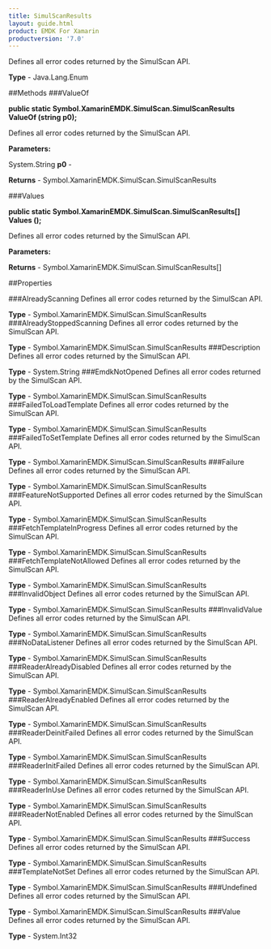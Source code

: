 ```yaml
---
title: SimulScanResults
layout: guide.html
product: EMDK For Xamarin 
productversion: '7.0' 
---
```

Defines all error codes returned by the SimulScan API.

**Type** - Java.Lang.Enum

##Methods
###ValueOf

**public static Symbol.XamarinEMDK.SimulScan.SimulScanResults ValueOf (string p0);**

Defines all error codes returned by the SimulScan API.

**Parameters:**

System.String **p0**  - 
        

**Returns** - Symbol.XamarinEMDK.SimulScan.SimulScanResults

###Values

**public static Symbol.XamarinEMDK.SimulScan.SimulScanResults[] Values ();**

Defines all error codes returned by the SimulScan API.

**Parameters:**

**Returns** - Symbol.XamarinEMDK.SimulScan.SimulScanResults[]

##Properties

###AlreadyScanning
Defines all error codes returned by the SimulScan API.

**Type** - Symbol.XamarinEMDK.SimulScan.SimulScanResults
###AlreadyStoppedScanning
Defines all error codes returned by the SimulScan API.

**Type** - Symbol.XamarinEMDK.SimulScan.SimulScanResults
###Description
Defines all error codes returned by the SimulScan API.

**Type** - System.String
###EmdkNotOpened
Defines all error codes returned by the SimulScan API.

**Type** - Symbol.XamarinEMDK.SimulScan.SimulScanResults
###FailedToLoadTemplate
Defines all error codes returned by the SimulScan API.

**Type** - Symbol.XamarinEMDK.SimulScan.SimulScanResults
###FailedToSetTemplate
Defines all error codes returned by the SimulScan API.

**Type** - Symbol.XamarinEMDK.SimulScan.SimulScanResults
###Failure
Defines all error codes returned by the SimulScan API.

**Type** - Symbol.XamarinEMDK.SimulScan.SimulScanResults
###FeatureNotSupported
Defines all error codes returned by the SimulScan API.

**Type** - Symbol.XamarinEMDK.SimulScan.SimulScanResults
###FetchTemplateInProgress
Defines all error codes returned by the SimulScan API.

**Type** - Symbol.XamarinEMDK.SimulScan.SimulScanResults
###FetchTemplateNotAllowed
Defines all error codes returned by the SimulScan API.

**Type** - Symbol.XamarinEMDK.SimulScan.SimulScanResults
###InvalidObject
Defines all error codes returned by the SimulScan API.

**Type** - Symbol.XamarinEMDK.SimulScan.SimulScanResults
###InvalidValue
Defines all error codes returned by the SimulScan API.

**Type** - Symbol.XamarinEMDK.SimulScan.SimulScanResults
###NoDataListener
Defines all error codes returned by the SimulScan API.

**Type** - Symbol.XamarinEMDK.SimulScan.SimulScanResults
###ReaderAlreadyDisabled
Defines all error codes returned by the SimulScan API.

**Type** - Symbol.XamarinEMDK.SimulScan.SimulScanResults
###ReaderAlreadyEnabled
Defines all error codes returned by the SimulScan API.

**Type** - Symbol.XamarinEMDK.SimulScan.SimulScanResults
###ReaderDeinitFailed
Defines all error codes returned by the SimulScan API.

**Type** - Symbol.XamarinEMDK.SimulScan.SimulScanResults
###ReaderInitFailed
Defines all error codes returned by the SimulScan API.

**Type** - Symbol.XamarinEMDK.SimulScan.SimulScanResults
###ReaderInUse
Defines all error codes returned by the SimulScan API.

**Type** - Symbol.XamarinEMDK.SimulScan.SimulScanResults
###ReaderNotEnabled
Defines all error codes returned by the SimulScan API.

**Type** - Symbol.XamarinEMDK.SimulScan.SimulScanResults
###Success
Defines all error codes returned by the SimulScan API.

**Type** - Symbol.XamarinEMDK.SimulScan.SimulScanResults
###TemplateNotSet
Defines all error codes returned by the SimulScan API.

**Type** - Symbol.XamarinEMDK.SimulScan.SimulScanResults
###Undefined
Defines all error codes returned by the SimulScan API.

**Type** - Symbol.XamarinEMDK.SimulScan.SimulScanResults
###Value
Defines all error codes returned by the SimulScan API.

**Type** - System.Int32
